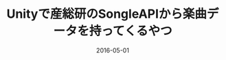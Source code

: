 ---
layout: post
project: yes
url_force: https://github.com/skishida/SongleAPI_Unity
title: Unityで産総研のSongleAPIから楽曲データを持ってくるやつ
excerpt: SongleAPIをUnity上で叩けるスクリプト
date: 2016-05-01
tags: [Software, Unity]
---